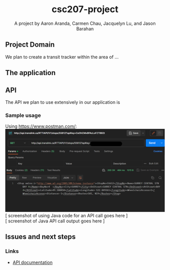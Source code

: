 <div align='center'>
    <h1><b>csc207-project</b></h1>
    <div>A project by Aaron Aranda, Carmen Chau, Jacquelyn Lu, and Jason Barahan</div>
</div>

## Project Domain
We plan to create a transit tracker within the area of ...

## The application

## API
The API we plan to use extensively in our application is 

### Sample usage

Using https://www.postman.com/:
![img.png](img.png)
[ screenshot of using Java code for an API call goes here ] <br>
[ screenshot of Java API call output goes here ]

## Issues and next steps

### Links
<!-- Some of the links here are empty and need to be filled. -->
<ul>
  <li><a href="">API documentation<a></li>
</ul>

